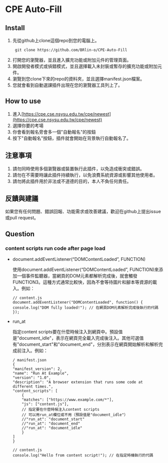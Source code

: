 # CPE Auto-Fill

## Install
1. 先從github上clone這個repo到您的電腦上。
   ```
    git clone https://github.com/BRlin-o/CPE-Auto-Fill
   ```
2. 打開您的瀏覽器，並且進入擴充功能或附加元件的管理頁面。
3. 開啟開發者模式或偵錯模式，並且選擇載入未封裝或暫存的擴充功能或附加元件。
4. 瀏覽到您clone下來的repo的資料夾，並且選擇manifest.json檔案。
5. 您就會看到自動選課插件出現在您的瀏覽器工具列上了。

## How to use
1. 進入[https://cpe.cse.nsysu.edu.tw/cpe/newest](https://cpe.cse.nsysu.edu.tw/cpe/newest)
2. 選擇你要的考場
3. 你會看到報名旁會多一個"自動報名"的按鈕
4. 按下"自動報名"按鈕，插件就會開始在背景執行自動報名了。

## 注意事項
1. 請勿同時使用多個瀏覽器或裝置執行此插件，以免造成衝突或錯誤。
2. 請勿在不需要時讓此插件持續執行，以免浪費系統資源或影響其他使用者。
3. 請勿將此插件用於非法或不道德的目的，本人不負任何責任。

## 反饋與建議
如果您有任何問題、錯誤回報、功能需求或改善建議，歡迎在github上提出issue或pull request。

## Question
### content scripts run code after page load
- document.addEventListener(“DOMContentLoaded”, FUNCTION)
    
    使用document.addEventListener(“DOMContentLoaded”, FUNCTION)來添加一個事件監聽器，當網頁的DOM元素都解析完成後，就會觸發FUNCTION3。這種方式通常比較快，因為不會等待圖片和腳本等資源的載入。例如：
    ```
    // content.js
    document.addEventListener("DOMContentLoaded", function() {
    console.log("DOM fully loaded!"); // 在網頁DOM元素解析完成後執行的代碼
    });
    ```
- run_at
    
    指定content scripts要在什麼時候注入到網頁中。預設值是"document_idle"，表示在網頁完全載入完成後注入。其他可選值有"document_start"和"document_end"，分別表示在網頁開始解析和解析完成前注入。例如：
    ```
    / manifest.json
    {
    "manifest_version": 2,
    "name": "Run At Example",
    "version": "1.0",
    "description": "A browser extension that runs some code at different times.",
    "content_scripts": [
        {
        "matches": ["https://www.example.com/*"],
        "js": ["content.js"],
        // 指定要在什麼時候注入content scripts
        // 可以用run_at欄位或不用（預設值是"document_idle"）
        //"run_at": "document_start"
        //"run_at": "document_end"
        //"run_at": "document_idle"
        }
    ]
    }

    // content.js
    console.log("Hello from content script!"); // 在指定時機執行的代碼
    ```